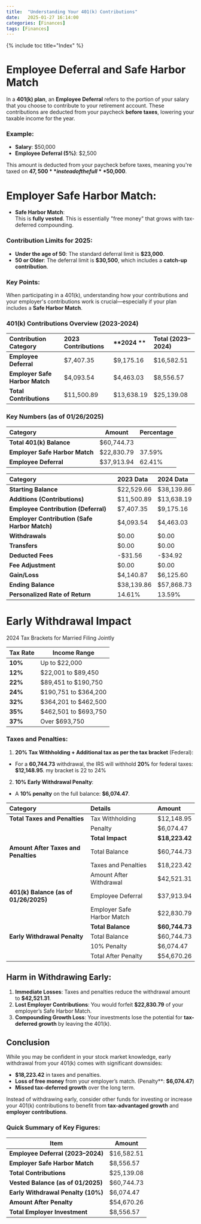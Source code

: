 ```yaml
---
title:  "Understanding Your 401(k) Contributions"
date:   2025-01-27 16:14:00
categories: [Finances] 
tags: [Finances]
---
```

{% include toc title="Index" %}

# Employee Deferral and Safe Harbor Match
In a **401(k) plan**, an **Employee Deferral** refers to the portion of your salary that you choose to contribute to your 
retirement account. These contributions are deducted from your paycheck **before taxes**, lowering your taxable income for the year.

### Example:
- **Salary**: $50,000
- **Employee Deferral (5%)**: $2,500  

This amount is deducted from your paycheck before taxes, meaning you're taxed on **$47,500** instead of the full **$50,000**.

# **Employer Safe Harbor Match**:
- **Safe Harbor Match**:  
This is **fully vested**. This is essentially "free money" that grows with tax-deferred compounding.

### Contribution Limits for 2025:
- **Under the age of 50**: The standard deferral limit is **$23,000**.
- **50 or Older**: The deferral limit is **$30,500**, which includes a **catch-up contribution**.

### Key Points:
When participating in a 401(k), understanding how your contributions and your employer's contributions work is 
crucial—especially if your plan includes a **Safe Harbor Match**. 

### **401(k) Contributions Overview (2023-2024)**

| **Contribution Category**       | **2023 Contributions** | **2024 **  | **Total (2023–2024)** |
|:--------------------------------|:-----------------------|:-----------|:----------------------|
| **Employee Deferral**           | $7,407.35              | $9,175.16  | $16,582.51            |
| **Employer Safe Harbor Match**  | $4,093.54              | $4,463.03  | $8,556.57             |
| **Total Contributions**         | $11,500.89             | $13,638.19 | $25,139.08            |

### **Key Numbers (as of 01/26/2025)**

| **Category**                   | **Amount** | **Percentage** |
|:-------------------------------|------------|----------------|
| **Total 401(k) Balance**       | $60,744.73 |                |
| **Employer Safe Harbor Match** | $22,830.79 | 37.59%         |
| **Employee Deferral**          | $37,913.94 | 62.41%         |


| **Category**                                  | **2023 Data** | **2024 Data** |
|:----------------------------------------------|:--------------|:--------------|
| **Starting Balance**                          | $22,529.66    | $38,139.86    |
| **Additions (Contributions)**                 | $11,500.89    | $13,638.19    |
| **Employee Contribution (Deferral)**          | $7,407.35     | $9,175.16     |
| **Employer Contribution (Safe Harbor Match)** | $4,093.54     | $4,463.03     |
| **Withdrawals**                               | $0.00         | $0.00         |
| **Transfers**                                 | $0.00         | $0.00         |
| **Deducted Fees**                             | -$31.56       | -$34.92       |
| **Fee Adjustment**                            | $0.00         | $0.00         |
| **Gain/Loss**                                 | $4,140.87     | $6,125.60     |
| **Ending Balance**                            | $38,139.86    | $57,868.73    |
| **Personalized Rate of Return**               | 14.61%        | 13.59%        |


# Early Withdrawal Impact
2024 Tax Brackets for Married Filing Jointly

| **Tax Rate** | **Income Range**             |
|--------------|------------------------------|
| **10%**      | Up to $22,000                |
| **12%**      | $22,001 to $89,450           |
| **22%**      | $89,451 to $190,750          |
| **24%**      | $190,751 to $364,200         |
| **32%**      | $364,201 to $462,500         |
| **35%**      | $462,501 to $693,750         |
| **37%**      | Over $693,750                |


### Taxes and Penalties:
1. **20% Tax Withholding + Additional tax as per the tax bracket** (Federal):
- For a **60,744.73** withdrawal, the IRS will withhold **20%** for federal taxes: **$12,148.95**. my bracket is 22 to 24%
2. **10% Early Withdrawal Penalty**:
- A **10% penalty** on the full balance: **$6,074.47**.

| **Category**                          | **Details**                | **Amount**        |
|:--------------------------------------|:---------------------------|:------------------|
| **Total Taxes and Penalties**         | Tax Withholding            | $12,148.95        |
|                                       | Penalty                    | $6,074.47         |
|                                       | **Total Impact**           | **$18,223.42**    |
| **Amount After Taxes and Penalties**  | Total Balance              | $60,744.73        |
|                                       | Taxes and Penalties        | $18,223.42        |
|                                       | Amount After Withdrawal    | $42,521.31        |
| **401(k) Balance (as of 01/26/2025)** | Employee Deferral          | $37,913.94        |
|                                       | Employer Safe Harbor Match | $22,830.79        |
|                                       | **Total Balance**          | **$60,744.73**    |
| **Early Withdrawal Penalty**          | Total Balance              | $60,744.73        |
|                                       | 10% Penalty                | $6,074.47         |
|                                       | Total After Penalty        | $54,670.26        |


## **Harm in Withdrawing Early**:

1. **Immediate Losses**: Taxes and penalties reduce the withdrawal amount to **$42,521.31**.
2. **Lost Employer Contributions**: You would forfeit **$22,830.79** of your employer’s Safe Harbor Match.
3. **Compounding Growth Loss**: Your investments lose the potential for **tax-deferred growth** by leaving the 401(k).


## Conclusion

While you may be confident in your stock market knowledge, early withdrawal from your 401(k) comes with significant downsides:
- **$18,223.42** in taxes and penalties.
- **Loss of free money** from your employer’s match. (Penalty**: **$6,074.47**)
- **Missed tax-deferred growth** over the long term.

Instead of withdrawing early, consider other funds for investing or increase your 401(k) contributions to benefit from 
**tax-advantaged growth** and **employer contributions**.

### Quick Summary of Key Figures:

| **Item**                         | **Amount**               |
|-----------------------------------|--------------------------|
| **Employee Deferral (2023–2024)** | $16,582.51               |
| **Employer Safe Harbor Match**   | $8,556.57                |
| **Total Contributions**          | $25,139.08               |
| **Vested Balance (as of 01/2025)**| $60,744.73               |
| **Early Withdrawal Penalty (10%)**| $6,074.47                |
| **Amount After Penalty**         | $54,670.26               |
| **Total Employer Investment**    | $8,556.57                |
